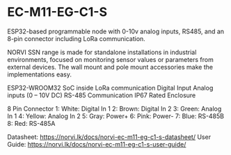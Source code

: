 # EC-M11-EG-C1-S
ESP32-based programmable node with 0-10v analog inputs, RS485, and an 8-pin connector including LoRa communication.

NORVI SSN range is made for standalone installations in industrial environments, focused on monitoring sensor values or parameters from external devices. 
The wall mount and pole mount accessories make the implementations easy.

ESP32-WROOM32 SoC inside
LoRa communication
Digital Input
Analog inputs (0 – 10V DC)
RS-485 Communication
IP67 Rated Enclosure

8 Pin Connector
1:   White:   Digital In 1
2:   Brown:   Digital In 2
3:   Green:   Analog In 1
4:   Yellow:  Analog In 2
5:   Gray:    Power+
6:   Pink:    Power-
7:   Blue:    RS-485B
8:   Red:     RS-485A

Datasheet:   https://norvi.lk/docs/norvi-ec-m11-eg-c1-s-datasheet/
User Guide:  https://norvi.lk/docs/norvi-ec-m11-eg-c1-s-user-guide/
